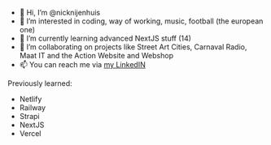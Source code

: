 - 👋 Hi, I’m @nicknijenhuis
- 👀 I’m interested in coding, way of working, music, football (the european one)
- 🌱 I’m currently learning advanced NextJS stuff (14)
- 💞️ I’m collaborating on projects like Street Art Cities, Carnaval Radio, Maat IT and the Action Website and Webshop
- 📫 You can reach me via [my LinkedIN](https://www.linkedin.com/in/nicknijenhuis/)

<!---
nicknijenhuis/nicknijenhuis is a ✨ special ✨ repository because its `README.md` (this file) appears on your GitHub profile.
You can click the Preview link to take a look at your changes.
--->

Previously learned:

- Netlify
- Railway
- Strapi
- NextJS
- Vercel
